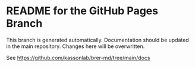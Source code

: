 # README for the GitHub Pages Branch

This branch is generated automatically.
Documentation should be updated in the main repository.
Changes here will be overwritten.

See https://github.com/kassonlab/brer-md/tree/main/docs
